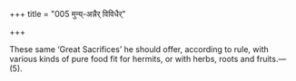 +++
title = "005 मुन्य्-अन्नैर् विविधैर्"

+++

These same ‘Great Sacrifices’ he should offer, according to rule, with various kinds of pure food fit for hermits, or with herbs, roots and fruits.—(5).